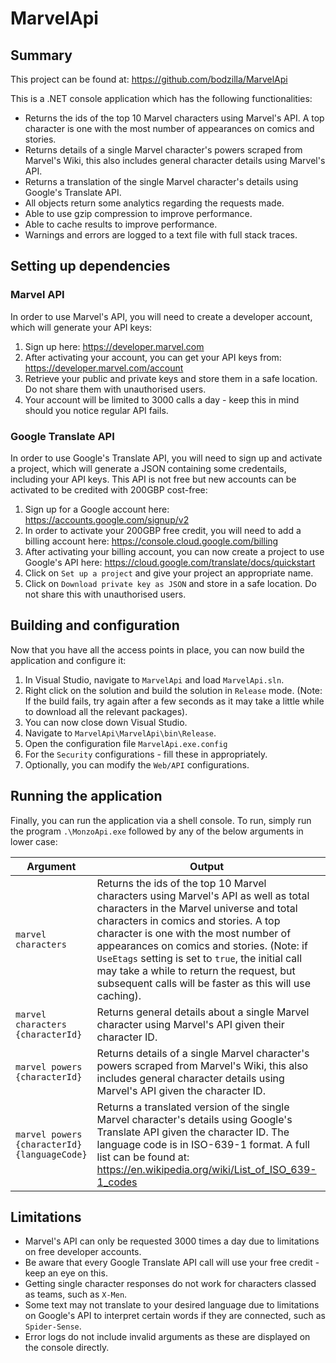 # MarvelApi
## Summary
This project can be found at: https://github.com/bodzilla/MarvelApi

This is a .NET console application which has the following functionalities:
- Returns the ids of the top 10 Marvel characters using Marvel's API. A top character is one with
the most number of appearances on comics and stories.
- Returns details of a single Marvel character's powers scraped from Marvel's Wiki, this also includes general character details using Marvel's API.
- Returns a translation of the single Marvel character's details using Google's Translate API.
- All objects return some analytics regarding the requests made.
- Able to use gzip compression to improve performance.
- Able to cache results to improve performance.
- Warnings and errors are logged to a text file with full stack traces.

## Setting up dependencies
### Marvel API
In order to use Marvel's API, you will need to create a developer account, which will generate your API keys:
1) Sign up here: https://developer.marvel.com
2) After activating your account, you can get your API keys from: https://developer.marvel.com/account
3) Retrieve your public and private keys and store them in a safe location. Do not share them with unauthorised users.
4) Your account will be limited to 3000 calls a day - keep this in mind should you notice regular API fails.

### Google Translate API
In order to use Google's Translate API, you will need to sign up and activate a project, which will generate a JSON containing some credentails, including your API keys. This API is not free but new accounts can be activated to be credited with 200GBP cost-free:
1) Sign up for a Google account here: https://accounts.google.com/signup/v2
2) In order to activate your 200GBP free credit, you will need to add a billing account here: https://console.cloud.google.com/billing
3) After activating your billing account, you can now create a project to use Google's API here: https://cloud.google.com/translate/docs/quickstart
4) Click on `Set up a project` and give your project an appropriate name.
5) Click on `Download private key as JSON` and store in a safe location. Do not share this with unauthorised users.

## Building and configuration
Now that you have all the access points in place, you can now build the application and configure it:
1) In Visual Studio, navigate to `MarvelApi` and load `MarvelApi.sln`.
2) Right click on the solution and build the solution in `Release` mode. (Note: If the build fails, try again after a few seconds as it may take a little while to download all the relevant packages).
3) You can now close down Visual Studio.
4) Navigate to `MarvelApi\MarvelApi\bin\Release`.
5) Open the configuration file `MarvelApi.exe.config`
6) For the `Security` configurations - fill these in appropriately.
7) Optionally, you can modify the `Web/API` configurations.

## Running the application
Finally, you can run the application via a shell console. To run, simply run the program `.\MonzoApi.exe` followed by any of the below arguments in lower case:

Argument | Output | Format
--- | --- | ---
`marvel characters` | Returns the ids of the top 10 Marvel characters using Marvel's API as well as total characters in the Marvel universe and total characters in comics and stories. A top character is one with the most number of appearances on comics and stories. (Note: if `UseEtags` setting is set to `true`, the initial call may take a while to return the request, but subsequent calls will be faster as this will use caching). | JSON
`marvel characters {characterId}` | Returns general details about a single Marvel character using Marvel's API given their character ID. | JSON
`marvel powers {characterId}` | Returns details of a single Marvel character's powers scraped from Marvel's Wiki, this also includes general character details using Marvel's API given the character ID. | JSON
`marvel powers {characterId} {languageCode}` | Returns a translated version of the single Marvel character's details using Google's Translate API given the character ID. The language code is in ISO-639-1 format. A full list can be found at: https://en.wikipedia.org/wiki/List_of_ISO_639-1_codes | JSON

## Limitations
- Marvel's API can only be requested 3000 times a day due to limitations on free developer accounts.
- Be aware that every Google Translate API call will use your free credit - keep an eye on this.
- Getting single character responses do not work for characters classed as teams, such as `X-Men`.
- Some text may not translate to your desired language due to limitations on Google's API to interpret certain words if they are connected, such as `Spider-Sense`.
- Error logs do not include invalid arguments as these are displayed on the console directly.
